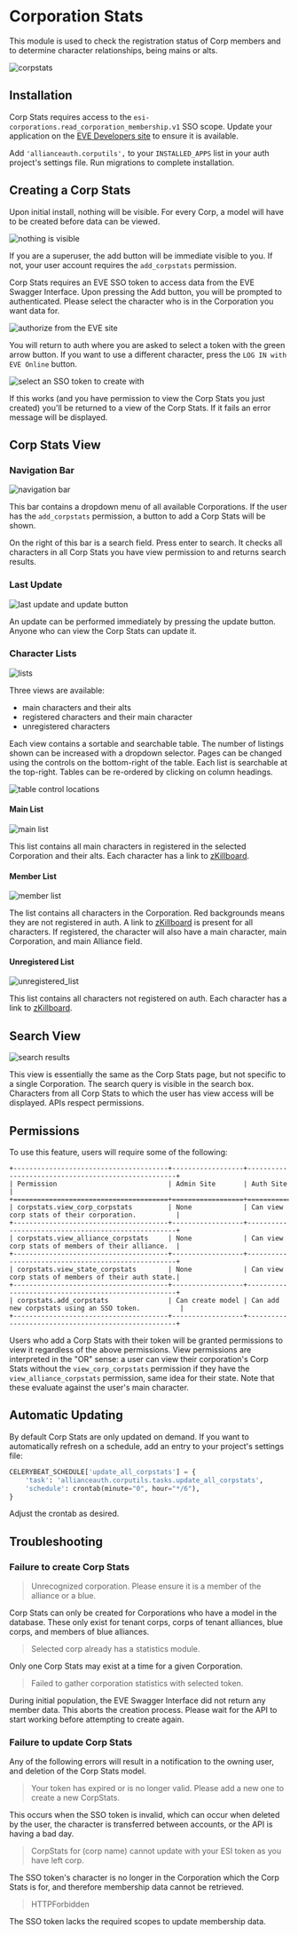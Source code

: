 # Corporation Stats

This module is used to check the registration status of Corp members and to determine character relationships, being mains or alts.

![corpstats](/_static/images/features/apps/corpstats.png)

## Installation

Corp Stats requires access to the `esi-corporations.read_corporation_membership.v1` SSO scope. Update your application on the [EVE Developers site](https://developers.eveonline.com) to ensure it is available.

Add `'allianceauth.corputils',` to your `INSTALLED_APPS` list in your auth project's settings file. Run migrations to complete installation.

## Creating a Corp Stats

Upon initial install, nothing will be visible. For every Corp, a model will have to be created before data can be viewed.

![nothing is visible](/_static/images/features/apps/corpstats/blank_header.png)

If you are a superuser, the add button will be immediate visible to you. If not, your user account requires the `add_corpstats` permission.

Corp Stats requires an EVE SSO token to access data from the EVE Swagger Interface. Upon pressing the Add button, you will be prompted to authenticated. Please select the character who is in the Corporation you want data for.

![authorize from the EVE site](/_static/images/features/apps/corpstats/eve_sso_authorization.png)

You will return to auth where you are asked to select a token with the green arrow button. If you want to use a different character, press the `LOG IN with EVE Online` button.

![select an SSO token to create with](/_static/images/features/apps/corpstats/select_sso_token.png)

If this works (and you have permission to view the Corp Stats you just created) you'll be returned to a view of the Corp Stats.
If it fails an error message will be displayed.

## Corp Stats View

### Navigation Bar

![navigation bar](/_static/images/features/apps/corpstats/navbar.png)

This bar contains a dropdown menu of all available Corporations. If the user has the `add_corpstats` permission, a button to add a Corp Stats will be shown.

On the right of this bar is a search field. Press enter to search. It checks all characters in all Corp Stats you have view permission to and returns search results.

### Last Update

![last update and update button](/_static/images/features/apps/corpstats/last_update.png)

An update can be performed immediately by pressing the update button. Anyone who can view the Corp Stats can update it.

### Character Lists

![lists](/_static/images/features/apps/corpstats/lists.png)

Three views are available:

- main characters and their alts
- registered characters and their main character
- unregistered characters

Each view contains a sortable and searchable table. The number of listings shown can be increased with a dropdown selector. Pages can be changed using the controls on the bottom-right of the table. Each list is searchable at the top-right. Tables can be re-ordered by clicking on column headings.

![table control locations](/_static/images/features/apps/corpstats/table_controls.png)

#### Main List

![main list](/_static/images/features/apps/corpstats/main_list.png)

This list contains all main characters in registered in the selected Corporation and their alts. Each character has a link to [zKillboard](https://zkillboard.com).

#### Member List

![member list](/_static/images/features/apps/corpstats/member_list.png)

The list contains all characters in the Corporation. Red backgrounds means they are not registered in auth. A link to [zKillboard](https://zkillboard.com) is present for all characters.
If registered, the character will also have a main character, main Corporation, and main Alliance field.

#### Unregistered List

![unregistered_list](/_static/images/features/apps/corpstats/unregistered_list.png)

This list contains all characters not registered on auth. Each character has a link to [zKillboard](https://zkillboard.com).

## Search View

![search results](/_static/images/features/apps/corpstats/search_view.png)

This view is essentially the same as the Corp Stats page, but not specific to a single Corporation.
The search query is visible in the search box.
Characters from all Corp Stats to which the user has view access will be displayed. APIs respect permissions.

## Permissions

To use this feature, users will require some of the following:

```eval_rst
+---------------------------------------+------------------+----------------------------------------------------+
| Permission                            | Admin Site       | Auth Site                                          |
+=======================================+==================+====================================================+
| corpstats.view_corp_corpstats         | None             | Can view corp stats of their corporation.          |
+---------------------------------------+------------------+----------------------------------------------------+
| corpstats.view_alliance_corpstats     | None             | Can view corp stats of members of their alliance.  |
+---------------------------------------+------------------+----------------------------------------------------+
| corpstats.view_state_corpstats        | None             | Can view corp stats of members of their auth state.|
+---------------------------------------+------------------+----------------------------------------------------+
| corpstats.add_corpstats               | Can create model | Can add new corpstats using an SSO token.          |
+---------------------------------------+------------------+----------------------------------------------------+
```

Users who add a Corp Stats with their token will be granted permissions to view it regardless of the above permissions. View permissions are interpreted in the "OR" sense: a user can view their corporation's Corp Stats without the `view_corp_corpstats` permission if they have the `view_alliance_corpstats` permission, same idea for their state. Note that these evaluate against the user's main character.

## Automatic Updating

By default Corp Stats are only updated on demand. If you want to automatically refresh on a schedule, add an entry to your project's settings file:

```python
CELERYBEAT_SCHEDULE['update_all_corpstats'] = {
    'task': 'allianceauth.corputils.tasks.update_all_corpstats',
    'schedule': crontab(minute="0", hour="*/6"),
}
```

Adjust the crontab as desired.

## Troubleshooting

### Failure to create Corp Stats

>Unrecognized corporation. Please ensure it is a member of the alliance or a blue.

Corp Stats can only be created for Corporations who have a model in the database. These only exist for tenant corps,
corps of tenant alliances, blue corps, and members of blue alliances.

>Selected corp already has a statistics module.

Only one Corp Stats may exist at a time for a given Corporation.

>Failed to gather corporation statistics with selected token.

During initial population, the EVE Swagger Interface did not return any member data. This aborts the creation process. Please wait for the API to start working before attempting to create again.

### Failure to update Corp Stats

Any of the following errors will result in a notification to the owning user, and deletion of the Corp Stats model.

>Your token has expired or is no longer valid. Please add a new one to create a new CorpStats.

This occurs when the SSO token is invalid, which can occur when deleted by the user, the character is transferred between accounts, or the API is having a bad day.

>CorpStats for (corp name) cannot update with your ESI token as you have left corp.

The SSO token's character is no longer in the Corporation which the Corp Stats is for, and therefore membership data cannot be retrieved.

>HTTPForbidden

The SSO token lacks the required scopes to update membership data.
